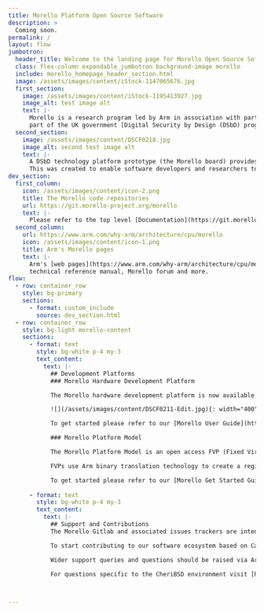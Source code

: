 ```yaml
---
title: Morello Platform Open Source Software
description: >
  Coming soon.
permalink: /
layout: flow
jumbotron:
  header_title: Welcome to the landing page for Morello Open Source Software
  class: flex-column expandable_jumbotron background-image morello
  include: morello_homepage_header_section.html
  image: /assets/images/content/iStock-1147065676.jpg
  first_section:
    image: /assets/images/content/iStock-1195413927.jpg
    image_alt: test image alt
    text: |-
      Morello is a research program led by Arm in association with partners and funded by the UKRI as
      part of the UK government [Digital Security by Design (DSbD) programme](https://www.ukri.org/innovation/industrial-strategy-challenge-fund/digital-security-by-design/) . It defines a new prototype security architecture based on CHERI (Capability Hardware Enhanced RISC Instructions).
  second_section:
    image: /assets/images/content/DSCF0218.jpg
    image_alt: second test image alt
    text: |-
      A DSbD technology platform prototype (the Morello board) provides a SoC implementation of the architecture. 
      This was created to enable software developers and researchers to explore real-world use cases and inform future development.      
dev_section:
  first_column:
    icon: /assets/images/content/icon-2.png
    title: The Morello code repositories
    url: https://git.morello-project.org/morello
    text: |-
      Please refer to the top level [Documentation](https://git.morello-project.org/morello/docs) repository to get started.
  second_column:
    url: https://www.arm.com/why-arm/architecture/cpu/morello
    icon: /assets/images/content/icon-1.png
    title: Arm's Morello pages
    text: |-
      Arm's [web pages](https://www.arm.com/why-arm/architecture/cpu/morello) provide curated resources for the Morello Program. Including Architecture specifications, platform model, 
      technical reference manual, Morello forum and more.
flow:
  - row: container_row
    style: bg-primary
    sections:
      - format: custom_include
        source: dev_section.html
  - row: container_row
    style: bg-light morello-content
    sections:
      - format: text
        style: bg-white p-4 my-3
        text_content:
          text: |-
            ## Development Platforms
            ### Morello Hardware Development Platform

            The Morello hardware development platform is now available to organizations involved in defined research activities. Access to the platform is managed by the UK government's Digital Security by Design (DSbD) [Technology Access Programme](https://www.dsbd.tech/technology-access-programme/).

            ![](/assets/images/content/DSCF0211-Edit.jpg){: width="400" }

            To get started please refer to our [Morello User Guide](https://linux.morello-project.org/docs/user-guide/).

            ### Morello Platform Model

            The Morello Platform Model is an open access FVP (Fixed Virtual Platform) implementation aligned with the development board. It is available to download from Arm’s [Ecosystem FVP Developer page](https://developer.arm.com/tools-and-software/open-source-software/arm-platforms-software/arm-ecosystem-fvps).

            FVPs use Arm binary translation technology to create a register level functional model of system hardware (including processor, memory and peripherals) that can be run as an executable in a development environment. They implement a programmer’s view model suitable for software development, enabling execution of full software stacks on a widely available platform.

            To get started please refer to our [Morello Get Started Guide](https://linux.morello-project.org/).
      
      - format: text
        style: bg-white p-4 my-3
        text_content:
          text: |-
            ## Support and Contributions
            The Morello Gitlab and associated issues trackers are intended to enable Open Source Software development - supporting engineering contributions and targeted defects and patches relating to specific component projects. We welcome engineering collaboration.

            To start contributing to our software ecosystem based on Capability aware Linux please refer to our [Contributrion Process](https://git.morello-project.org/morello/kernel/linux/-/wikis/res/Linux_on_Morello_Contribution_Process.pdf) or for generic queries send and email to [linux-morello@op-lists.linaro.org](mailto:linux-morello@op-lists.linaro.org).

            Wider support queries and questions should be raised via Arm's [Morello forum](https://community.arm.com/support-forums/f/morello-forum)
            
            For questions specific to the CheriBSD environment visit [https://www.cheribsd.org/](https://www.cheribsd.org/)



---
```

